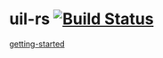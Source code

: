 # uil-rs [![Build Status](https://travis-ci.org/uil-lang/uil-rs.svg?branch=master)](https://travis-ci.org/uil-lang/uil-rs)

[getting-started](http://uil-lang.github.io)
